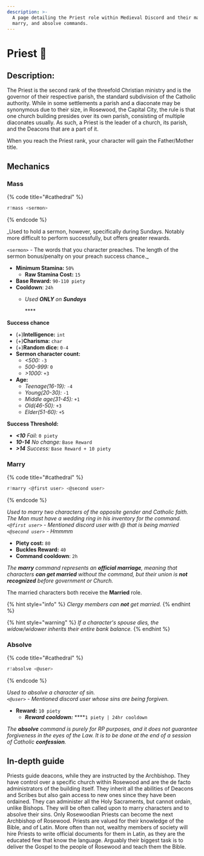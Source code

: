 ```yaml
---
description: >-
  A page detailing the Priest role within Medieval Discord and their mass,
  marry, and absolve commands.
---
```


# Priest 🙏

## Description:

The Priest is the second rank of the threefold Christian ministry and is the governor of their respective parish, the standard subdivision of the Catholic authority. While in some settlements a parish and a diaconate may be synonymous due to their size, in Rosewood, the Capital City, the rule is that one church building presides over its own parish, consisting of multiple diaconates usually. As such, a Priest is the leader of a church, its parish, and the Deacons that are a part of it. 

When you reach the Priest rank, your character will gain the Father/Mother title.

## Mechanics

### Mass

{% code title="\#cathedral" %}
```javascript
r!mass <sermon>
```
{% endcode %}

_Used to hold a sermon, however, specifically during Sundays. Notably more difficult to perform successfully, but offers greater rewards.  
  
`<sermon>` - The words that you character preaches. The length of the sermon bonus/penalty on your preach success chance._

* **Minimum Stamina:** `50%`
  * **Raw Stamina Cost:** `15`
* **Base Reward:** `90-110 piety`
* **Cooldown**: `24h`
  * _Used **ONLY** on **Sundays**_

    \*\*\*\*

**Success chance**

* \(+\)**Intelligence:** `int`
* \(+\)**Charisma:** `char`
* \(+\)**Random dice:** `0-4`
* **Sermon character count:**
  * _&lt;500:_ `-3`
  * _500-999:_ `0`
  * _&gt;1000:_ `+3`
* **Age:**
  * _Teenage\(16-19\):_ `-4`
  * _Young\(20-30\):_ `-1`
  * _Middle age\(31-45\):_ `+1`
  * _Old\(46-50\):_ `+3`
  * _Elder\(51-60\):_ `+5`

**Success Threshold:**

* _**&lt;10** Fail:_ `0 piety`
* _**10-14** No change:_ `Base Reward`
* _**&gt;14** Success:_ `Base Reward + 10 piety`

### Marry

{% code title="\#cathedral" %}
```javascript
r!marry <@first user> <@second user>
```
{% endcode %}

_Used to marry two characters of the opposite gender and Catholic faith. The Man must have a wedding ring in his inventory for the command.  
`<@first user>` - Mentioned discord user with @ that is being married  
`<@second user>` - Hmmmm_

* **Piety cost:** `80`
* **Buckles Reward:** `40`
* **Command cooldown**: `2h`

_The **marry** command represents an **official marriage**, meaning that characters **can get married** without the command, but their union is **not recognized** before government or Church._

The married characters both receive the **Married** role.

{% hint style="info" %}
_Clergy members can **not** get married._
{% endhint %}

{% hint style="warning" %}
_If a character's spouse dies, the widow/widower inherits their entire bank balance._
{% endhint %}

### Absolve

{% code title="\#cathedral" %}
```javascript
r!absolve <@user>
```
{% endcode %}

_Used to absolve a character of sin.  
`<@user>` - Mentioned discord user whose sins are being forgiven._

* **Reward:** `10 piety`
  * _**Reward cooldown:**_ ****`1 piety | 24hr cooldown`

_The **absolve** command is purely for RP purposes, and it does not guarantee forgiveness in the eyes of the Law. It is to be done at the end of a session of Catholic **confession**._

## In-depth guide

Priests guide deacons, while they are instructed by the Archbishop. They have control over a specific church within Rosewood and are the de facto administrators of the building itself. They inherit all the abilities of Deacons and Scribes but also gain access to new ones since they have been ordained. They can administer all the Holy Sacraments, but cannot ordain, unlike Bishops. They will be often called upon to marry characters and to absolve their sins. Only Rosewoodian Priests can become the next Archbishop of Rosewood. Priests are valued for their knowledge of the Bible, and of Latin. More often than not, wealthy members of society will hire Priests to write official documents for them in Latin, as they are the educated few that know the language. Arguably their biggest task is to deliver the Gospel to the people of Rosewood and teach them the Bible.

